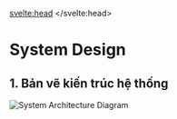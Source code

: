 <svelte:head>
	<title>System Design</title>
</svelte:head>

# System Design

## 1. Bản vẽ kiến trúc hệ thống
![System Architecture Diagram](https://i.imgur.com/DREia6j.png)